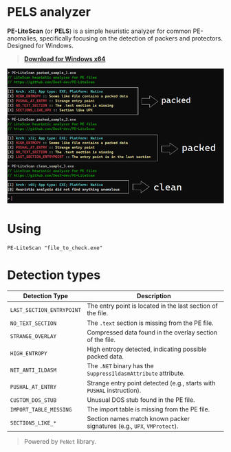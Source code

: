 # PELS analyzer
**PE-LiteScan** (or **PELS**) is a simple heuristic analyzer for common PE-anomalies, specifically focusing on the detection of packers and protectors. Designed for Windows.

> **[Download for Windows x64](https://github.com/DosX-dev/PE-LiteScan/releases/tag/Builds)**

![](pics/pic.png)

# Using
```
PE-LiteScan "file_to_check.exe"
```

# Detection types
| Detection Type              | Description                                                                 |
|-----------------------------|-----------------------------------------------------------------------------|
| `LAST_SECTION_ENTRYPOINT`   | The entry point is located in the last section of the file.                  |
| `NO_TEXT_SECTION`           | The `.text` section is missing from the PE file.                            |
| `STRANGE_OVERLAY`           | Compressed data found in the overlay section of the file.                   |
| `HIGH_ENTROPY`              | High entropy detected, indicating possible packed data.                     |
| `NET_ANTI_ILDASM`           | The `.NET` binary has the `SuppressIldasmAttribute` attribute.               |
| `PUSHAL_AT_ENTRY`           | Strange entry point detected (e.g., starts with `PUSHAL` instruction).      |
| `CUSTOM_DOS_STUB`           | Unusual DOS stub found in the PE file.                                       |
| `IMPORT_TABLE_MISSING`      | The import table is missing from the PE file.                                |
| `SECTIONS_LIKE_*`           | Section names match known packer signatures (e.g., `UPX`, `VMProtect`).     |

> Powered by `PeNet` library.